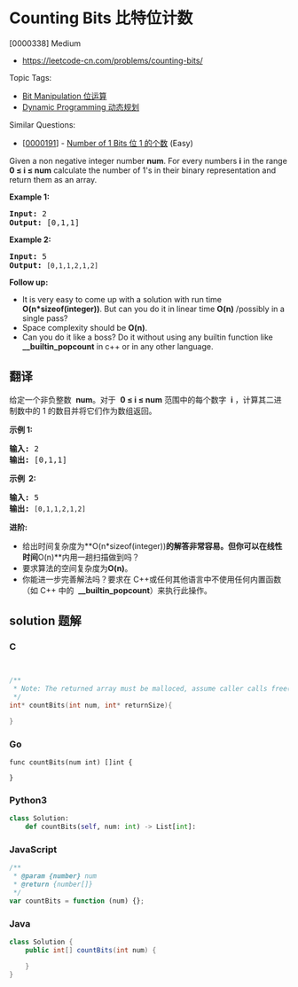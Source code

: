 # Counting Bits 比特位计数

[0000338] Medium

- https://leetcode-cn.com/problems/counting-bits/

Topic Tags:

- [Bit Manipulation 位运算](https://leetcode-cn.com/tag/bit-manipulation/)
- [Dynamic Programming 动态规划](https://leetcode-cn.com/tag/dynamic-programming/)

Similar Questions:

- [[0000191](https://leetcode-cn.com/problems/number-of-1-bits/)] - [Number of 1 Bits 位 1 的个数](./0000191.number-of-1-bits.md) (Easy)

Given a non negative integer number **num**. For every numbers **i** in the range **0 ≤ i ≤ num** calculate the number of 1's in their binary representation and return them as an array.

**Example 1:**

<pre><strong>Input: </strong><span id="example-input-1-1">2</span>
<strong>Output: </strong><span id="example-output-1">[0,1,1]</span></pre>

**Example 2:**

<pre><strong>Input: </strong><span id="example-input-1-1">5</span>
<strong>Output: </strong><code>[0,1,1,2,1,2]</code>
</pre>

**Follow up:**

- It is very easy to come up with a solution with run time **O(n\*sizeof(integer))**. But can you do it in linear time **O(n)** /possibly in a single pass?
- Space complexity should be **O(n)**.
- Can you do it like a boss? Do it without using any builtin function like **\_\_builtin_popcount** in c++ or in any other language.

## 翻译

给定一个非负整数  **num**。对于  **0 ≤ i ≤ num** 范围中的每个数字  **i** ，计算其二进制数中的 1 的数目并将它们作为数组返回。

**示例 1:**

<pre><strong>输入: </strong>2
<strong>输出: </strong>[0,1,1]</pre>

**示例  2:**

<pre><strong>输入: </strong>5
<strong>输出: </strong><code>[0,1,1,2,1,2]</code></pre>

**进阶:**

- 给出时间复杂度为**O(n\*sizeof(integer))**的解答非常容易。但你可以在线性时间**O(n)**内用一趟扫描做到吗？
- 要求算法的空间复杂度为**O(n)**。
- 你能进一步完善解法吗？要求在 C++或任何其他语言中不使用任何内置函数（如 C++ 中的  **\_\_builtin_popcount**）来执行此操作。

## solution 题解

### C

```c


/**
 * Note: The returned array must be malloced, assume caller calls free().
 */
int* countBits(int num, int* returnSize){

}


```

### Go

```golang
func countBits(num int) []int {

}
```

### Python3

```python
class Solution:
    def countBits(self, num: int) -> List[int]:

```

### JavaScript

```javascript
/**
 * @param {number} num
 * @return {number[]}
 */
var countBits = function (num) {};
```

### Java

```java
class Solution {
    public int[] countBits(int num) {

    }
}
```
